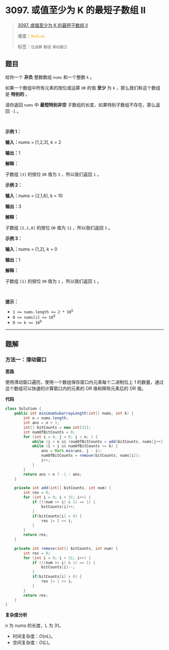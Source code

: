 # 3097. 或值至少为 K 的最短子数组 II

> [3097. 或值至少为 K 的最短子数组 II](https://leetcode.cn/problems/shortest-subarray-with-or-at-least-k-ii/)
>
> 难度：<font color=orange>`Medium`</font>
>
> 标签：`位运算` `数组` `滑动窗口`

## 题目

<p>给你一个 <strong>非负</strong>&nbsp;整数数组&nbsp;<code>nums</code>&nbsp;和一个整数&nbsp;<code>k</code>&nbsp;。</p>

<p>如果一个数组中所有元素的按位或运算 <code>OR</code>&nbsp;的值 <strong>至少</strong>&nbsp;为 <code>k</code>&nbsp;，那么我们称这个数组是 <strong>特别的</strong>&nbsp;。</p>

<p>请你返回&nbsp;<code>nums</code>&nbsp;中&nbsp;<strong>最短特别非空</strong>&nbsp;<span data-keyword="subarray-nonempty">子数组</span>的长度，如果特别子数组不存在，那么返回 <code>-1</code>&nbsp;。</p>

<p>&nbsp;</p>

<p><strong class="example">示例 1：</strong></p>

<div class="example-block">
<p><span class="example-io"><b>输入：</b>nums = [1,2,3], k = 2</span></p>

<p><span class="example-io"><b>输出：</b>1</span></p>

<p><strong>解释：</strong></p>

<p>子数组&nbsp;<code>[3]</code>&nbsp;的按位&nbsp;<code>OR</code> 值为&nbsp;<code>3</code>&nbsp;，所以我们返回 <code>1</code>&nbsp;。</p>
</div>

<p><strong class="example">示例 2：</strong></p>

<div class="example-block">
<p><span class="example-io"><b>输入：</b>nums = [2,1,8], k = 10</span></p>

<p><span class="example-io"><b>输出：</b>3</span></p>

<p><strong>解释：</strong></p>

<p>子数组&nbsp;<code>[2,1,8]</code> 的按位&nbsp;<code>OR</code>&nbsp;值为 <code>11</code>&nbsp;，所以我们返回 <code>3</code>&nbsp;。</p>
</div>

<p><strong class="example">示例 3：</strong></p>

<div class="example-block">
<p><span class="example-io"><b>输入：</b>nums = [1,2], k = 0</span></p>

<p><span class="example-io"><b>输出：</b>1</span></p>

<p><b>解释：</b></p>

<p>子数组&nbsp;<code>[1]</code>&nbsp;的按位&nbsp;<code>OR</code>&nbsp;值为&nbsp;<code>1</code>&nbsp;，所以我们返回&nbsp;<code>1</code>&nbsp;。</p>
</div>

<p>&nbsp;</p>

<p><strong>提示：</strong></p>

<ul>
	<li><code>1 &lt;= nums.length &lt;= 2 * 10<sup>5</sup></code></li>
	<li><code>0 &lt;= nums[i] &lt;= 10<sup><font size="1">9</font></sup></code></li>
	<li><code>0 &lt;= k &lt;= 10<sup>9</sup></code></li>
</ul>


--------------------

## 题解

### 方法一：滑动窗口

**思路**

使用滑动窗口遍历，使用一个数组保存窗口内元素每个二进制位上 1 的数量，通过这个数组可以快速的计算窗口内的元素的 OR 值和移除元素后的 OR 值。

**代码**

```java
class Solution {
    public int minimumSubarrayLength(int[] nums, int k) {
        int n = nums.length;
        int ans = n + 1;
        int[] bitCounts = new int[31];
        int numOfBitCounts = 0;
        for (int i = 0, j = 0; j < n; ) {
            while (j < n && (numOfBitCounts = add(bitCounts, nums[j++])) < k);
            while (i < j && numOfBitCounts >= k) {
                ans = Math.min(ans, j - i);
                numOfBitCounts = remove(bitCounts, nums[i]);
                i++;
            }
        }
        return ans > n ? -1 : ans;
    }

    private int add(int[] bitCounts, int num) {
        int res = 0;
        for (int i = 0; i < 31; i++) {
            if (((num >> i) & 1) == 1) {
                bitCounts[i]++;
            }
            if(bitCounts[i] > 0) {
                res |= 1 << i;
            }
        }
        return res;
    }

    private int remove(int[] bitCounts, int num) {
        int res = 0;
        for (int i = 0; i < 31; i++) {
            if (((num >> i) & 1) == 1) {
                bitCounts[i]--;
            }
            if(bitCounts[i] > 0) {
                res |= 1 << i;
            }
        }
        return res;
    }
}
```

**复杂度分析**

n 为 nums 的长度，L 为 31。

- 时间复杂度：$O(nL)$。
- 空间复杂度：$O(L)$。
